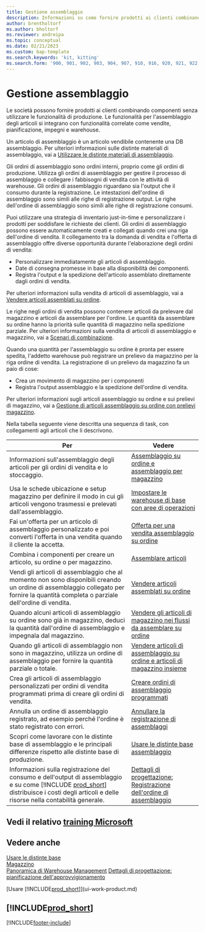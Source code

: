 ```yaml
---
title: Gestione assemblaggio
description: Informazioni su come fornire prodotti ai clienti combinando componenti in processi semplici senza utilizzare le funzionalità di produzione.
author: brentholtorf
ms.author: bholtorf
ms.reviewer: andreipa
ms.topic: conceptual
ms.date: 02/21/2023
ms.custom: bap-template
ms.search.keywords: 'kit, kitting'
ms.search.form: '900, 901, 902, 903, 904, 907, 910, 916, 920, 921, 922, 923, 940, 941, 942, 930, 931, 932, 914, 915, 905'
---
```

# <a name="assembly-management" />Gestione assemblaggio

Le società possono fornire prodotti ai clienti combinando componenti senza utilizzare le funzionalità di produzione. Le funzionalità per l'assemblaggio degli articoli si integrano con funzionalità correlate come vendite, pianificazione, impegni e warehouse.  

Un articolo di assemblaggio è un articolo vendibile contenente una DB assemblaggio. Per ulteriori informazioni sulle distinte materiali di assemblaggio, vai a [Utilizzare le distinte materiali di assemblaggio](assembly-how-work-assembly-boms.md).

Gli ordini di assemblaggio sono ordini interni, proprio come gli ordini di produzione. Utilizza gli ordini di assemblaggio per gestire il processo di assemblaggio e collegare i fabbisogni di vendita con le attività di warehouse. Gli ordini di assemblaggio riguardano sia l'output che il consumo durante la registrazione. Le intestazioni dell'ordine di assemblaggio sono simili alle righe di registrazione output. Le righe dell'ordine di assemblaggio sono simili alle righe di registrazione consumi.  

Puoi utilizzare una strategia di inventario just-in-time e personalizzare i prodotti per soddisfare le richieste dei clienti. Gli ordini di assemblaggio possono essere automaticamente creati e collegati quando crei una riga dell'ordine di vendita. Il collegamento tra la domanda di vendita e l'offerta di assemblaggio offre diverse opportunità durante l'elaborazione degli ordini di vendita:

* Personalizzare immediatamente gli articoli di assemblaggio.
* Date di consegna promesse in base alla disponibilità dei componenti.
* Registra l'output e la spedizione dell'articolo assemblato direttamente dagli ordini di vendita.

Per ulteriori informazioni sulla vendita di articoli di assemblaggio, vai a [Vendere articoli assemblati su ordine](assembly-how-to-sell-items-assembled-to-order.md).  

Le righe negli ordini di vendita possono contenere articoli da prelevare dal magazzino e articoli da assemblare per l'ordine. Le quantità da assemblare su ordine hanno la priorità sulle quantità di magazzino nella spedizione parziale. Per ulteriori informazioni sulla vendita di articoli di assemblaggio e magazzino, vai a [Scenari di combinazione](assembly-assemble-to-order-or-assemble-to-stock.md#combination-scenarios).  

Quando una quantità per l'assemblaggio su ordine è pronta per essere spedita, l'addetto warehouse può registrare un prelievo da magazzino per la riga ordine di vendita. La registrazione di un prelievo da magazzino fa un paio di cose:

* Crea un movimento di magazzino per i componenti
* Registra l'output assemblaggio e la spedizione dell'ordine di vendita.

Per ulteriori informazioni sugli articoli assemblaggio su ordine e sui prelievi di magazzino, vai a [Gestione di articoli assemblaggio su ordine con prelievi magazzino](warehouse-how-to-pick-items-with-inventory-picks.md#handling-assemble-to-order-items-with-inventory-picks).

Nella tabella seguente viene descritta una sequenza di task, con collegamenti agli articoli che li descrivono.

|**Per**|**Vedere**|  
|------------|-------------|  
|Informazioni sull'assemblaggio degli articoli per gli ordini di vendita e lo stoccaggio.|[Assemblaggio su ordine e assemblaggio per magazzino](assembly-assemble-to-order-or-assemble-to-stock.md)|
|Usa le schede ubicazione e setup magazzino per definire il modo in cui gli articoli vengono trasmessi e prelevati dall'assemblaggio.|[Impostare le warehouse di base con aree di operazioni](warehouse-how-to-set-up-basic-warehouses-with-operations-areas.md)|
|Fai un'offerta per un articolo di assemblaggio personalizzato e poi converti l'offerta in una vendita quando il cliente la accetta.|[Offerta per una vendita assemblaggio su ordine](assembly-how-to-quote-an-assemble-to-order-sale.md)|
|Combina i componenti per creare un articolo, su ordine o per magazzino.|[Assemblare articoli](assembly-how-to-assemble-items.md)|  
|Vendi gli articoli di assemblaggio che al momento non sono disponibili creando un ordine di assemblaggio collegato per fornire la quantità completa o parziale dell'ordine di vendita.|[Vendere articoli assemblati su ordine](assembly-how-to-sell-items-assembled-to-order.md)|
|Quando alcuni articoli di assemblaggio su ordine sono già in magazzino, deduci la quantità dall'ordine di assemblaggio e impegnala dal magazzino.|[Vendere gli articoli di magazzino nei flussi da assemblare su ordine](assembly-how-to-sell-inventory-items-in-assemble-to-order-flows.md)|  
|Quando gli articoli di assemblaggio non sono in magazzino, utilizza un ordine di assemblaggio per fornire la quantità parziale o totale.|[Vendere articoli di assemblaggio su ordine e articoli di magazzino insieme](assembly-how-to-sell-assemble-to-order-items-and-inventory-items-together.md)|
|Crea gli articoli di assemblaggio personalizzati per ordini di vendita programmati prima di creare gli ordini di vendita.|[Creare ordini di assemblaggio programmati](assembly-how-to-create-blanket-assembly-orders.md)|
|Annulla un ordine di assemblaggio registrato, ad esempio perché l'ordine è stato registrato con errori.|[Annullare la registrazione di assemblaggi](assembly-how-to-undo-assembly-posting.md)|
|Scopri come lavorare con le distinte base di assemblaggio e le principali differenze rispetto alle distinte base di produzione.|[Usare le distinte base assemblaggio](assembly-how-work-assembly-boms.md)|
|Informazioni sulla registrazione del consumo e dell'output di assemblaggio e su come [!INCLUDE [prod_short](includes/prod_short.md)] distribuisce i costi degli articoli e delle risorse nella contabilità generale.|[Dettagli di progettazione: Registrazione dell'ordine di assemblaggio](design-details-assembly-order-posting.md)|  

## <a name="see-related-microsoft-training" />Vedi il relativo [training Microsoft](/training/paths/assemble-items-dynamics-365-business-central/)

## <a name="see-also" />Vedere anche

[Usare le distinte base](inventory-how-work-BOMs.md)  
[Magazzino](inventory-manage-inventory.md)  
[Panoramica di Warehouse Management](design-details-warehouse-management.md)
[Dettagli di progettazione: pianificazione dell'approvvigionamento](design-details-supply-planning.md)  
<!-- [Walkthrough: Planning Supplies Manually](walkthrough-planning-supplies-manually.md)   -->
<!-- [Walkthrough: Selling, Assembling, and Shipping Kits](walkthrough-selling-assembling-and-shipping-kits.md)   -->
[Usare [!INCLUDE[prod_short](includes/prod_short.md)]](ui-work-product.md)  

## [!INCLUDE[prod_short](includes/free_trial_md.md)]

[!INCLUDE[footer-include](includes/footer-banner.md)]

